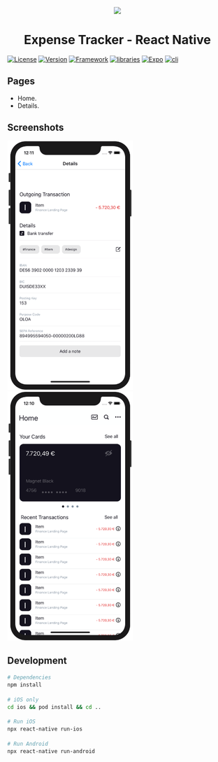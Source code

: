 <p align="center">
  <a>
    <img width="100px" src="https://smartmulticlipboard.com/images/ss/icons.png">
  </a>
  <h1 align="center">Expense Tracker - React Native</h1>  
</p>

[![License](https://img.shields.io/github/license/AbdelhamidLarachi/react-native-ecommerce)](https://github.com/AbdelhamidLarachi/react-native-ecommerce/blob/main/LICENSE) [![Version](https://img.shields.io/badge/version-v1.0.0-blue)]() [![Framework](https://img.shields.io/badge/Made%20with-React_native-blue?style=flat&logo=react)](https://reactnative.dev/) [![libraries](https://img.shields.io/badge/%20-no%20third%20party%20libraries-lightgrey)]() [![Expo](https://img.shields.io/badge/-expo-blue)]() [![cli](https://img.shields.io/badge/-cli-blue)]()


## Pages

- Home.
- Details.

## Screenshots

<img width="288px" src="https://raw.githubusercontent.com/AbdelhamidLarachi/react-native-expense-tracker/master/img/details.png"> <img width="288px" src="https://raw.githubusercontent.com/AbdelhamidLarachi/react-native-expense-tracker/master/img/home.png?token=AH6YGRZYQODZUITBNZFROCK746MTM">


## Development

```bash
# Dependencies
npm install

# iOS only
cd ios && pod install && cd ..

# Run iOS
npx react-native run-ios

# Run Android
npx react-native run-android

```

